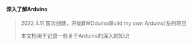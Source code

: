 #### 深入了解Arduino

> 2022.4.11 首次创建，开始BWOduino(Build my own Arduino)系列项目
>
> 本文档用于记录一些关于Arduino的深入的知识